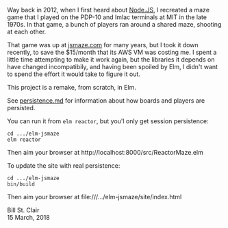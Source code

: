 Way back in 2012, when I first heard about [Node.JS](https://nodejs.org/), I recreated a maze game that I played on the PDP-10 and Imlac terminals at MIT in the late 1970s. In that game, a bunch of players ran around a shared maze, shooting at each other.

That game was up at [jsmaze.com](jsmaze.com) for many years, but I took it down recently, to save the $15/month that its AWS VM was costing me. I spent a little time attempting to make it work again, but the libraries it depends on have changed incompatibily, and having been spoiled by Elm, I didn't want to spend the effort it would take to figure it out.

This project is a remake, from scratch, in Elm.

See [persistence.md](https://github.com/billstclair/elm-jsmaze/blob/master/Persistence.md) for information about how boards and players are persisted.

You can run it from `elm reactor`, but you'l only get session persistence:

    cd .../elm-jsmaze
    elm reactor

Then aim your browser at http://localhost:8000/src/ReactorMaze.elm

To update the site with real persistence:

    cd .../elm-jsmaze
    bin/build
    
Then aim your browser at file:///.../elm-jsmaze/site/index.html

Bill St. Clair<br/>
15 March, 2018

